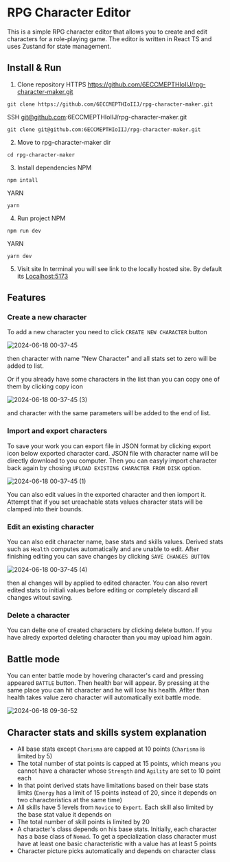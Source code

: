 # RPG Character Editor

This is a simple RPG character editor that allows you to create and edit characters for a role-playing game. The editor is written in React TS and uses Zustand for state management.

## Install & Run

1. Clone repository 
HTTPS https://github.com/6ECCMEPTHIoIIJ/rpg-character-maker.git
```
git clone https://github.com/6ECCMEPTHIoIIJ/rpg-character-maker.git
```
SSH git@github.com:6ECCMEPTHIoIIJ/rpg-character-maker.git
```
git clone git@github.com:6ECCMEPTHIoIIJ/rpg-character-maker.git
```
2. Move to rpg-character-maker dir
```
cd rpg-character-maker
```
3. Install dependencies
NPM
```
npm intall
```
YARN
```
yarn
```
4. Run project
NPM
```
npm run dev
```
YARN
```
yarn dev
```
5. Visit site
In terminal you will see link to the locally hosted site. By default its [Localhost:5173](http://localhost:5173/)

## Features

### Create a new character

To add a new character you need to click `CREATE NEW CHARACTER` button 

![2024-06-18 00-37-45](https://github.com/6ECCMEPTHIoIIJ/rpg-character-maker/assets/96795933/4c1765b0-22c0-490e-a238-836d439fc805)

then character with name "New Character" and all stats set to zero will be added to list.

Or if you already have some characters in the list than you can copy one of them by clicking copy icon

![2024-06-18 00-37-45 (3)](https://github.com/6ECCMEPTHIoIIJ/rpg-character-maker/assets/96795933/79f3ecba-eb65-4cd7-a99d-015c5d6328c0)

and character with the same parameters will be added to the end of list.


### Import and export characters

To save your work you can export file in JSON format by clicking export icon below exported character card.
JSON file with character name will be directly download to you computer. Then you can easyly import character back again by chosing `UPLOAD EXISTING CHARACTER FROM DISK` option.

![2024-06-18 00-37-45 (1)](https://github.com/6ECCMEPTHIoIIJ/rpg-character-maker/assets/96795933/00739b4a-0e96-48fe-ba41-993258a4aecc)

You can also edit values in the exported character and then iomport it. Attempt that if you set ureachable stats values character stats will be clamped into their bounds.

### Edit an existing character 

You can also edit character name, base stats and skills values. Derived stats such as `Health` computes automatically and are unable to edit.
After finishing editing you can save changes by clicking `SAVE CHANGES BUTTON`

![2024-06-18 00-37-45 (4)](https://github.com/6ECCMEPTHIoIIJ/rpg-character-maker/assets/96795933/b2aa5b4c-685b-4a08-b3aa-3cf7f3b2c914)

then al changes will by applied to edited character. You can also revert edited stats to initiali values before editing or completely discard all changes witout saving.

### Delete a character

You can delte one of created characters by clicking delete button. If you have alredy exported deleting character than you may upload him again.

## Battle mode

You can enter battle mode by hovering character's card and pressing appeared `BATTLE` button. Then health bar will appear. 
By pressing at the same place you can hit character and he will lose his health. Aflter than health takes value zero character will automatically exit battle mode.

![2024-06-18 09-36-52](https://github.com/6ECCMEPTHIoIIJ/rpg-character-maker/assets/96795933/0ce95d71-e765-4a8c-b2f6-adee38d3a442)

## Character stats and skills system explanation

- All base stats except `Charisma` are capped at 10 points (`Charisma` is limited by 5)
- The total number of stat points is capped at 15 points, which means you cannot have a character whose `Strength` and `Agility` are set to 10 point each
- In that point derived stats have limitations based on their base stats limits (`Energy`  has a limit of 15 points instead of 20, since it depends on two characteristics at the same time)
- All skills have 5 levels from `Novice` to `Expert`. Each skill also limited by the base stat value it depends on
- The total number of skill points is limited by 20
- A character's class depends on his base stats. Initially, each character has a base class of `Nomad`. To get a specialization class character must have at least one basic characteristic with a value has at least 5 points
- Character picture picks automatically and depends on character class
